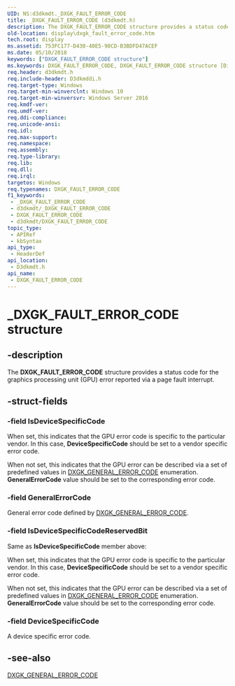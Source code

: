 ```yaml
---
UID: NS:d3dkmdt._DXGK_FAULT_ERROR_CODE
title: _DXGK_FAULT_ERROR_CODE (d3dkmdt.h)
description: The DXGK_FAULT_ERROR_CODE structure provides a status code for the graphics processing unit (GPU) error reported via a page fault interrupt.
old-location: display\dxgk_fault_error_code.htm
tech.root: display
ms.assetid: 753FC177-D430-40E5-98CD-B3BDFD47ACEF
ms.date: 05/10/2018
keywords: ["DXGK_FAULT_ERROR_CODE structure"]
ms.keywords: DXGK_FAULT_ERROR_CODE, DXGK_FAULT_ERROR_CODE structure [Display Devices], _DXGK_FAULT_ERROR_CODE, d3dkmdt/DXGK_FAULT_ERROR_CODE, display.dxgk_fault_error_code
req.header: d3dkmdt.h
req.include-header: D3dkmddi.h
req.target-type: Windows
req.target-min-winverclnt: Windows 10
req.target-min-winversvr: Windows Server 2016
req.kmdf-ver: 
req.umdf-ver: 
req.ddi-compliance: 
req.unicode-ansi: 
req.idl: 
req.max-support: 
req.namespace: 
req.assembly: 
req.type-library: 
req.lib: 
req.dll: 
req.irql: 
targetos: Windows
req.typenames: DXGK_FAULT_ERROR_CODE
f1_keywords:
 - _DXGK_FAULT_ERROR_CODE
 - d3dkmdt/_DXGK_FAULT_ERROR_CODE
 - DXGK_FAULT_ERROR_CODE
 - d3dkmdt/DXGK_FAULT_ERROR_CODE
topic_type:
 - APIRef
 - kbSyntax
api_type:
 - HeaderDef
api_location:
 - D3dkmdt.h
api_name:
 - DXGK_FAULT_ERROR_CODE
---
```


# _DXGK_FAULT_ERROR_CODE structure


## -description

The <b>DXGK_FAULT_ERROR_CODE</b> structure provides a status code for the graphics processing unit (GPU) error reported via a page fault interrupt.

## -struct-fields

### -field IsDeviceSpecificCode

When set, this indicates that the GPU error code is specific to the particular vendor. In this case, <b>DeviceSpecificCode</b> should be set to a vendor specific error code.

When not set, this indicates that the GPU error can be described via a set of predefined values in <a href="https://docs.microsoft.com/windows-hardware/drivers/ddi/d3dkmdt/ne-d3dkmdt-_dxgk_general_error_code">DXGK_GENERAL_ERROR_CODE</a> enumeration. <b>GeneralErrorCode</b> value should be set to the corresponding error code.

### -field GeneralErrorCode

General error code defined by <a href="https://docs.microsoft.com/windows-hardware/drivers/ddi/d3dkmdt/ne-d3dkmdt-_dxgk_general_error_code">DXGK_GENERAL_ERROR_CODE</a>.

### -field IsDeviceSpecificCodeReservedBit

Same as <b>IsDeviceSpecificCode</b> member above:

When set, this indicates that the GPU error code is specific to the particular vendor. In this case, <b>DeviceSpecificCode</b> should be set to a vendor specific error code.

When not set, this indicates that the GPU error can be described via a set of predefined values in <a href="https://docs.microsoft.com/windows-hardware/drivers/ddi/d3dkmdt/ne-d3dkmdt-_dxgk_general_error_code">DXGK_GENERAL_ERROR_CODE</a> enumeration. <b>GeneralErrorCode</b> value should be set to the corresponding error code.

### -field DeviceSpecificCode

A device specific error code.

## -see-also

<a href="https://docs.microsoft.com/windows-hardware/drivers/ddi/d3dkmdt/ne-d3dkmdt-_dxgk_general_error_code">DXGK_GENERAL_ERROR_CODE</a>

